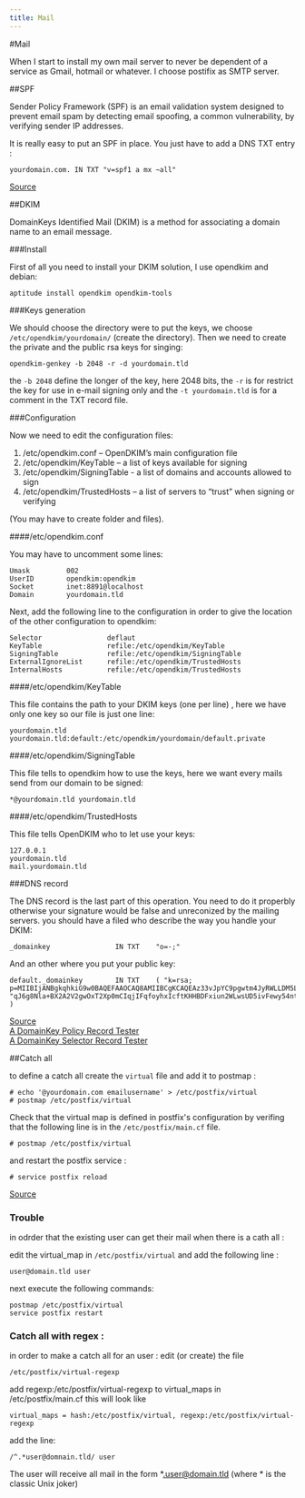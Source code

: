 ```yaml
---
title: Mail
---
```


#Mail

When I start to install my own mail server to never be dependent of a service
as Gmail, hotmail or whatever.
I choose postifix as SMTP server.

##SPF

Sender Policy Framework (SPF) is an email validation system designed to prevent
email spam by detecting email spoofing, a common vulnerability, by verifying 
sender IP addresses.

It is really easy to put an SPF in place.
You just have to add a DNS TXT entry :

    yourdomain.com. IN TXT "v=spf1 a mx ~all"

[Source](http://nickwilsdon.com/spf-domain-records/)

##DKIM

DomainKeys Identified Mail (DKIM) is a method for associating a domain name to
an email message.

###Install

First of all you need to install your DKIM solution, I use opendkim and debian:

    aptitude install opendkim opendkim-tools

###Keys generation

We should choose the directory were to put the keys, we choose
`/etc/opendkim/yourdomain/` (create the directory).
Then we need to create the private and the public rsa keys for singing:

    opendkim-genkey -b 2048 -r -d yourdomain.tld

the `-b 2048` define the longer of the key, here 2048 bits, the `-r` is for
restrict the key for use in e-mail signing only and the `-t yourdomain.tld` is
for a comment in the TXT record file.

###Configuration

Now we need to edit the configuration files:

1.  /etc/opendkim.conf – OpenDKIM’s main configuration file
1.  /etc/opendkim/KeyTable – a list of keys available for signing
1.  /etc/opendkim/SigningTable - a list of domains and accounts allowed to sign
1.  /etc/opendkim/TrustedHosts – a list of servers to “trust” when signing or
verifying

(You may have to create folder and files).

####/etc/opendkim.conf

You may have to uncomment some lines:

    Umask         002
    UserID        opendkim:opendkim
    Socket        inet:8891@localhost
    Domain        yourdomain.tld

Next, add the following line to the configuration in order to give the location of the
other configuration to opendkim:

    Selector                deflaut
    KeyTable                refile:/etc/opendkim/KeyTable
    SigningTable            refile:/etc/opendkim/SigningTable
    ExternalIgnoreList      refile:/etc/opendkim/TrustedHosts
    InternalHosts           refile:/etc/opendkim/TrustedHosts

####/etc/opendkim/KeyTable

This file contains the path to your DKIM keys (one per line) , here we have only
one key so our file is just one line:

    yourdomain.tld yourdomain.tld:default:/etc/opendkim/yourdomain/default.private


####/etc/opendkim/SigningTable

This file tells to opendkim how to use the keys, here we want every mails
send from our domain to be signed:

    *@yourdomain.tld yourdomain.tld

####/etc/opendkim/TrustedHosts

This file tells OpenDKIM who to let use your keys:

    127.0.0.1
    yourdomain.tld
    mail.yourdomain.tld

###DNS record

The DNS record is the last part of this operation. You need to do it properbly
otherwise your signature would be false and unreconized by the mailing servers.
you should have a filed who describe the way you handle your DKIM:

    _domainkey                IN TXT    "o=-;"

And an other where you put your public key:

    default._domainkey        IN TXT    ( "k=rsa;
    p=MIIBIjANBgkqhkiG9w0BAQEFAAOCAQ8AMIIBCgKCAQEAz33vJpYC9pgwtm4JyRWLLDM5LLIn66IhgMODhW1PX7zk1eMuCdp8509sUmpk47RDbJq2VhFDGElC/9zkCMo6hrep241fVnwmOfuxA5Nvcu8YxbAvXacwusU9ct4r9Re2NjO9kshbIWBAVJ66CxBzWWsi6+ikChHbv7GsF2jbx+VG1rwbShr8AD5FbFGIh5CEVs83E"
    "qJ6g8Nla+BX2A2V2gwOxT2Xp0mCIqjIFqfoyhxIcftKHHBDFxiun2WLwsUD5ivFewy54ntgphkWJUXfob+NtZ6M8sv531Zd/mgdBgnYAPzWNy5m5MGquNZNEnA44o0sAcKiCRMb7nKpTvfDQQIDAQAB"
    )

[Source](http://stevejenkins.com/blog/2011/08/installing-opendkim-rpm-via-yum-with-postfix-or-sendmail-for-rhel-centos-fedora/)    
[A DomainKey Policy Record
Tester](http://domainkeys.sourceforge.net/policycheck.html)    
[A DomainKey Selector Record
Tester](http://domainkeys.sourceforge.net/selectorcheck.html)

##Catch all

to define a catch all create the `virtual` file and add it to postmap :

    # echo '@yourdomain.com emailusername' > /etc/postfix/virtual
    # postmap /etc/postfix/virtual

Check that the virtual map is defined in postfix's configuration 
by verifing that the following line is in the `/etc/postfix/main.cf` file.

    # postmap /etc/postfix/virtual

and restart the postfix service :

    # service postfix reload

[Source](http://www.cyberciti.biz/faq/howto-setup-postfix-catch-all-email-accounts/)


### Trouble

in odrder that the existing user can get their mail when
there is a cath all :

edit the virtual_map in `/etc/postfix/virtual` and add the following line :

    user@domain.tld user

next execute the following commands:

    postmap /etc/postfix/virtual
    service postfix restart

### Catch all with regex :

in order to make a catch all for an user :
edit (or create) the file 

    /etc/postfix/virtual-regexp

add regexp:/etc/postfix/virtual-regexp to virtual_maps in /etc/postfix/main.cf
this will look like 

    virtual_maps = hash:/etc/postfix/virtual, regexp:/etc/postfix/virtual-regexp

add the line:

    /^.*user@domnain.tld/ user

The user will receive all mail in the form *.user@domain.tld (where * is the
classic Unix joker)

